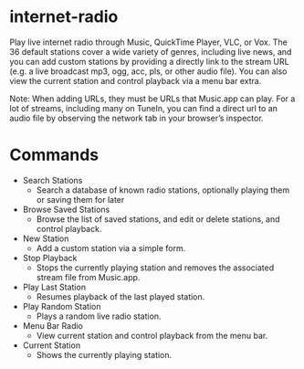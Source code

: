 # internet-radio

Play live internet radio through Music, QuickTime Player, VLC, or Vox. The 36 default stations cover a wide variety of genres, including live news, and you can add custom stations by providing a directly link to the stream URL (e.g. a live broadcast mp3, ogg, acc, pls, or other audio file). You can also view the current station and control playback via a menu bar extra.

Note: When adding URLs, they must be URLs that Music.app can play. For a lot of streams, including many on TuneIn, you can find a direct url to an audio file by observing the network tab in your browser’s inspector.

# Commands
- Search Stations
    - Search a database of known radio stations, optionally playing them or saving them for later
- Browse Saved Stations
    - Browse the list of saved stations, and edit or delete stations, and control playback.
- New Station
    - Add a custom station via a simple form.
- Stop Playback
    - Stops the currently playing station and removes the associated stream file from Music.app.
- Play Last Station
    - Resumes playback of the last played station.
- Play Random Station
    - Plays a random live radio station.
- Menu Bar Radio
    - View current station and control playback from the menu bar.
- Current Station
    - Shows the currently playing station.
